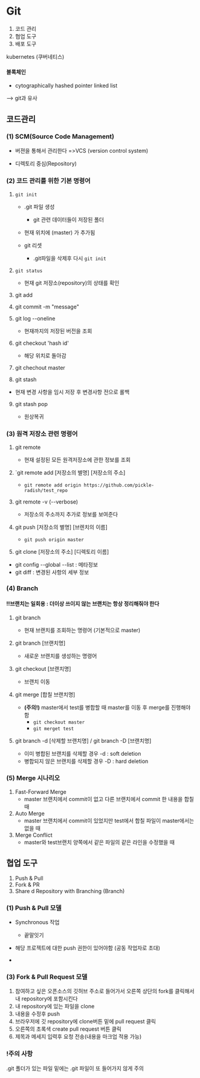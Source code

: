 # Git

1. 코드 관리
2. 협업 도구
3. 배포 도구

kubernetes (쿠버네티스)



#### 블록체인

- cytographically hashed pointer linked list

--> git과 유사







## 코드관리

### (1) SCM(Source Code Management)

- 버젼을 통해서 관리한다 =>VCS (version control system)

- 디렉토리 중심(Repository)



### (2) 코드 관리를 위한 기본 명령어

1. `git init`

   - .git 파일 생성
     - git 관련 데이터들이 저장된 폴더
   - 현재 위치에 (master) 가 추가됨

   - git 리셋
     - .git파일을 삭제후 다시 `git init`

2. `git status`

   - 현재 git 저장소(repository)의 상태를 확인

3. git add

4. git commit -m "message"

5. git log --oneline

   -  현재까지의 저장된 버전을 조회

6. git checkout 'hash id'

   - 해당 위치로 돌아감

7. git chechout master

8.  git stash

   - 현재 변경 사항을 임시 저장 후 변경사항 전으로 롤백

9. git stash pop

   - 원상복귀

### (3) 원격 저장소 관련 명령어

1. git remote
   - 현재 설정된 모든 원격저장소에 관한 정보를 조회
2. `git remote add [저장소의 별명] [저장소의 주소]
   - `git remote add origin https://github.com/pickle-radish/test_repo`
3. git remote -v (--verbose)
   - 저장소의 주소까지 추가로 정보를 보여준다

4. git push [저장소의 별명] [브렌치의 이름]
   - `git push origin master`
5. git clone [저장소의 주소] [디렉토리 이름]



- git config --global --list  : 메타정보 
- git diff : 변경된 사항의 세부 정보



### (4) Branch

#### !!브랜치는 일회용 : 더이상 쓰이지 않는 브랜치는 항상 정리해줘야 한다

1. git branch 
   - 현재 브랜치를 조회하는 명령어 (기본적으로 master)
2. git branch [브랜치명] 
   - 새로운 브랜치를 생성하는 명령어
3. git checkout [브랜치명]
   - 브랜치 이동
4. git merge [합칠 브랜치명] 
   - **(주의!)**  master에서 test를 병합할 때 master를 이동 후 merge를 진행해야 함
     - `git checkout master`
     - `git merget test`

5. git branch -d [삭제할 브랜치명]   /   git branch -D [브랜치명]

   - 이미 병합된 브랜치를 삭제할 경우 -d : soft deletion
   - 병합되지 않은 브랜치를 삭제할 경우 -D : hard deletion

   

### (5) Merge 시나리오

1. Fast-Forward Merge
   - master 브랜치에서 commit이 없고 다른 브랜치에서  commit 한 내용을 합칠 때
2. Auto Merge
   - master 브랜치에서 commit이 있었지만 test에서 합칠 파일이 master에서는 없을 때
3. Merge Conflict
   - master와 test브랜치 양쪽에서 같은 파일의 같은 라인을 수정했을 때









## 협업 도구

1. Push & Pull
2. Fork & PR
3. Share d Repository with Branching (Branch)



### (1) Push & Pull 모델

- Synchronous 작업
  - 끝말잇기 

- 해당 프로젝트에 대한 push 권한이 있어야함 (공동 작업자로 초대)
- 

### (3) Fork & Pull Request 모델

1. 참여하고 싶은 오픈소스의 깃허브 주소로 들어가서 오른쪽 상단의 fork를 클릭해서 내 repository에 포함시킨다
2. 내 repository에 있는 파일을 clone
3. 내용을 수정후 push
4. 브라우저에 깃 repository에 clone버튼 밑에 pull request 클릭
5. 오른쪽의 초록색 create pull request 버튼 클릭
6. 제목과 메세지 입력후 요청 전송(내용을 마크업 적용 가능)





### !주의 사항

.git 폴더가 있는 파일 밑에는 .git 파일이 또 들어가지 않게 주의











#### 



